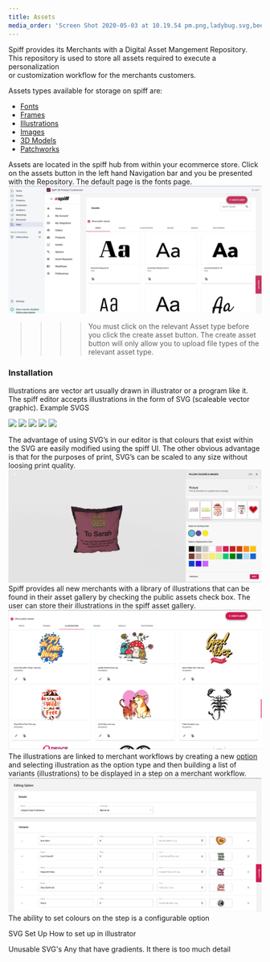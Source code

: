 ```yaml
---
title: Assets
media_order: 'Screen Shot 2020-05-03 at 10.19.54 pm.png,ladybug.svg,bee 1.svg,dragon fly.svg,firework 8.svg,Happy Birthday 8.svg,Screen Shot 2020-03-25 at 4.27.57 pm.png,Screen Shot 2020-05-05 at 7.33.32 am.png,Screen Shot 2020-05-05 at 7.35.55 am.png'
---
```


Spiff provides its Merchants with a Digital Asset Mangement Repository. This repository is used to store all assets required to execute a personalization  
or customization workflow for the merchants customers. 

Assets types available for storage on spiff are: 
- [Fonts](#fonts)
- [Frames](#frames)
- [Illustrations](/#illustrations)
- [Images](#images)
- [3D Models](#3d-models)
- [Patchworks](#patchworks)  

Assets are located in the spiff hub from within your ecommerce store. Click on the assets button in the left hand Navigation bar and you be presented with the Repository. The default page is the fonts page.
![](Screen%20Shot%202020-05-03%20at%2010.19.54%20pm.png)
>>>> You must click on the relevant Asset type before you click the create asset button. The create asset button will only allow you to upload file types of the relevant asset type.

### <a name="installation"></a>Installation

Illustrations are vector art usually drawn in illustrator or a program like it. The spiff editor accepts illustrations in the form of SVG (scaleable vector graphic). 
Example SVGS

<p float="left">
  <img src="http://help.spiff.com.au/user/pages/03.Spiff-Concepts/05.Asset-Library/ladybug.svg" width="150" />
  <img src="http://help.spiff.com.au/user/pages/03.Spiff-Concepts/05.Asset-Library/bee%201.svg" width="150" /> 
  <img src="http://help.spiff.com.au/user/pages/03.Spiff-Concepts/05.Asset-Library/dragon%20fly.svg" width="150" />
   <img src="http://help.spiff.com.au/user/pages/03.Spiff-Concepts/05.Asset-Library/firework%208.svg" width="150" /> 
  <img src="http://help.spiff.com.au/user/pages/03.Spiff-Concepts/05.Asset-Library/Happy%20Birthday%208.svg" width="150" />
</p>

The advantage of using SVG’s in our editor is that colours that exist within the SVG are easily modified using the spiff UI. The other obvious advantage is that for the purposes of print, SVG’s can be scaled to any size without loosing print quality.
![](Screen%20Shot%202020-03-25%20at%204.27.57%20pm.png)
Spiff provides all new merchants with a library of illustrations that can be found in their asset gallery by checking the public assets check box. The user can store their illustrations in the spiff asset gallery. 
![](Screen%20Shot%202020-05-05%20at%207.33.32%20am.png)
The illustrations are linked to merchant workflows by creating a new [option](http://help.spiff.com.au/spiff-20concepts/options) and selecting illustration as the option type and then building a list of variants (illustrations) to be displayed in a step on a merchant workflow. 
![](Screen%20Shot%202020-05-05%20at%207.35.55%20am.png)
The ability to set colours on the step is a configurable option

SVG Set Up 
How to set up in illustrator

Unusable SVG's 
Any that have gradients. It there is too much detail

